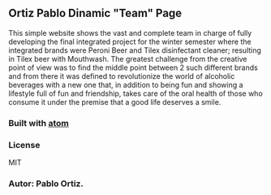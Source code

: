 ## Ortiz Pablo Dinamic "Team" Page

This simple website shows the vast and complete team in charge of fully developing the final integrated project for the winter semester where the integrated brands were Peroni Beer and Tilex disinfectant cleaner; resulting in Tilex beer with Mouthwash.
The greatest challenge from the creative point of view was to find the middle point between 2 such different brands and from there it was defined to revolutionize the world of alcoholic beverages with a new one that, in addition to being fun and showing a lifestyle full of fun and friendship, takes care of the oral health of those who consume it under the premise that a good life deserves a smile.

### Built with [atom](https://atom.io/)

### License
MIT

### Autor: Pablo Ortiz.
